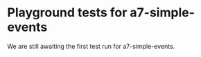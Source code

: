 # Playground tests for a7-simple-events
We are still awaiting the first test run for a7-simple-events.
